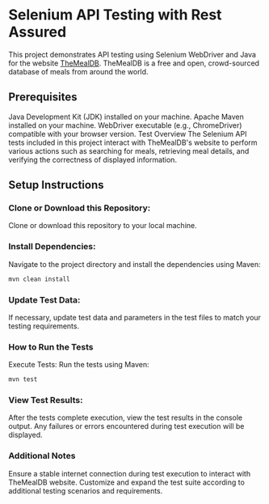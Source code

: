 # Selenium API Testing with Rest Assured
This project demonstrates API testing using Selenium WebDriver and Java for the website [TheMealDB](https://www.themealdb.com/). TheMealDB is a free and open, crowd-sourced database of meals from around the world.

## Prerequisites
Java Development Kit (JDK) installed on your machine.
Apache Maven installed on your machine.
WebDriver executable (e.g., ChromeDriver) compatible with your browser version.
Test Overview
The Selenium API tests included in this project interact with TheMealDB's website to perform various actions such as searching for meals, retrieving meal details, and verifying the correctness of displayed information.

## Setup Instructions
### Clone or Download this Repository: 
Clone or download this repository to your local machine.

### Install Dependencies: 
Navigate to the project directory and install the dependencies using Maven:

```bash
mvn clean install
```
### Update Test Data:
If necessary, update test data and parameters in the test files to match your testing requirements.

### How to Run the Tests
Execute Tests: Run the tests using Maven:

```bash
mvn test
```

### View Test Results:
After the tests complete execution, view the test results in the console output. Any failures or errors encountered during test execution will be displayed.


### Additional Notes
Ensure a stable internet connection during test execution to interact with TheMealDB website. Customize and expand the test suite according to additional testing scenarios and requirements.